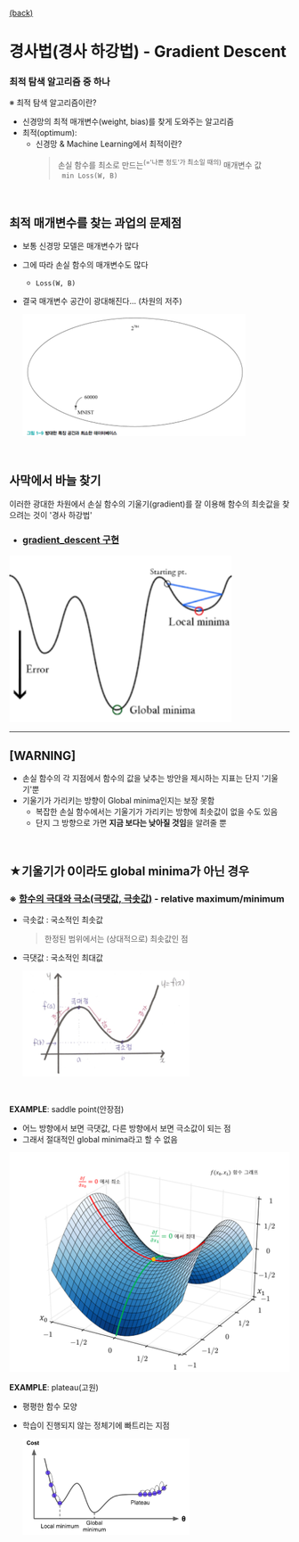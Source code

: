 [(back)](https://github.com/DoranLyong/DL_coding_master/tree/master/Self_tutorial/3_learning/MNIST_learning/4_renew-parameter)
# 경사법(경사 하강법) - Gradient Descent 
### 최적 탐색 알고리즘 중 하나 

※ 최적 탐색 알고리즘이란? 
* 신경망의 최적 매개변수(weight, bias)를 찾게 도와주는 알고리즘 
* 최적(optimum): 
    * 신경망 & Machine Learning에서 최적이란? 
        > 손실 함수를 최소로 만드는<sup>(='나쁜 정도'가 최소일 때의)</sup> 매개변수 값  <br/>
        > ``` min Loss(W, B)```

<br/>

## 최적 매개변수를 찾는 과업의 문제점 
* 보통 신경망 모델은 매개변수가 많다 
* 그에 따라 손실 함수의 매개변수도 많다 
    * ```Loss(W, B)```
* 결국 매개변수 공간이 광대해진다... (차원의 저주)

    <img src ="./curse.png" width=400>

<br/>

## 사막에서 바늘 찾기  
이러한 광대한 차원에서 손실 함수의 기울기(gradient)를 잘 이용해 함수의 최솟값을 찾으려는 것이 '경사 하강법'
* ### [gradient_descent 구현]()

<img src="./gradient.png" width=400>

<br/>

*** 

## [WARNING]
* 손실 함수의 각 지점에서 함수의 값을 낮추는 방안을 제시하는 지표는 단지 '기울기'뿐 
* 기울기가 가리키는 방향이 Global minima인지는 보장 못함 
    * 복잡한 손실 함수에서는 기울기가 가리키는 방향에 최솟값이 없을 수도 있음 
    * 단지 그 방향으로 가면 <b>지금 보다는 낮아질 것임</b>을 알려줄 뿐 

<br/>

## ★기울기가 0이라도 global minima가 아닌 경우 


### ※ [함수의 극대와 극소(극댓값, 극솟값)](https://m.blog.naver.com/PostView.nhn?blogId=honeyeah&logNo=220270087230&proxyReferer=https%3A%2F%2Fwww.google.com%2F) - relative maximum/minimum
* 극솟값 : 국소적인 최솟값 
    > 한정된 범위에서는 (상대적으로) 최솟값인 점 
* 극댓값 : 국소적인 최대값 

    <img src="relative.png" width = 300>



<br/>

<b>EXAMPLE</b>: saddle point(안장점)
* 어느 방향에서 보면 극댓값, 다른 방향에서 보면 극소값이 되는 점 
* 그래서 절대적인 global minima라고 할 수 없음 

 <img src="./saddle_poin2.png" width=550>

 <br/>

 <b>EXAMPLE</b>: plateau(고원)
 * 평평한 함수 모양 
 * 학습이 진행되지 않는 정체기에 빠트리는 지점 
 
    <img src="./plateau.PNG" width=300>